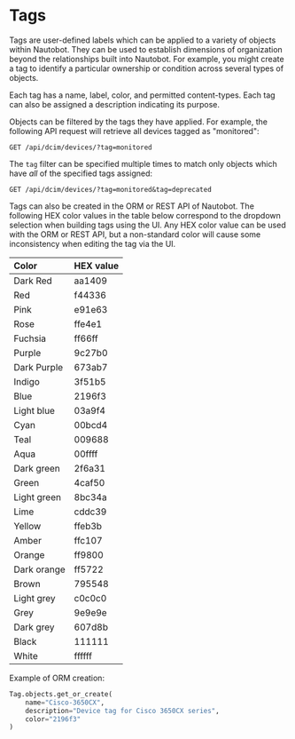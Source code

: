 # Tags

Tags are user-defined labels which can be applied to a variety of objects within Nautobot. They can be used to establish dimensions of organization beyond the relationships built into Nautobot. For example, you might create a tag to identify a particular ownership or condition across several types of objects.


Each tag has a name, label, color, and permitted content-types. Each tag can also be assigned a description indicating its purpose.

Objects can be filtered by the tags they have applied. For example, the following API request will retrieve all devices tagged as "monitored":

```no-highlight
GET /api/dcim/devices/?tag=monitored
```

The `tag` filter can be specified multiple times to match only objects which have _all_ of the specified tags assigned:

```no-highlight
GET /api/dcim/devices/?tag=monitored&tag=deprecated
```

Tags can also be created in the ORM or REST API of Nautobot. The following HEX color values in the table below correspond to the dropdown selection when building tags using the UI. Any HEX color value can be used with the ORM or REST API, but a non-standard color will cause some inconsistency when editing the tag via the UI.

| Color | HEX value |
| :------------ | :------------ |
| Dark Red | aa1409 |
| Red | f44336 |
| Pink | e91e63 |
| Rose | ffe4e1 |
| Fuchsia | ff66ff |
| Purple | 9c27b0 |
| Dark Purple | 673ab7 |
| Indigo | 3f51b5 |
| Blue | 2196f3 |
| Light blue | 03a9f4 |
| Cyan | 00bcd4 |
| Teal | 009688 |
| Aqua | 00ffff |
| Dark green | 2f6a31 |
| Green | 4caf50 |
| Light green | 8bc34a |
| Lime | cddc39 |
| Yellow | ffeb3b |
| Amber | ffc107 |
| Orange | ff9800 |
| Dark orange | ff5722 |
| Brown | 795548 |
| Light grey | c0c0c0 |
| Grey | 9e9e9e |
| Dark grey | 607d8b |
| Black | 111111 |
| White | ffffff |

Example of ORM creation:

```python
Tag.objects.get_or_create(
    name="Cisco-3650CX",
    description="Device tag for Cisco 3650CX series",
    color="2196f3"
)
```
